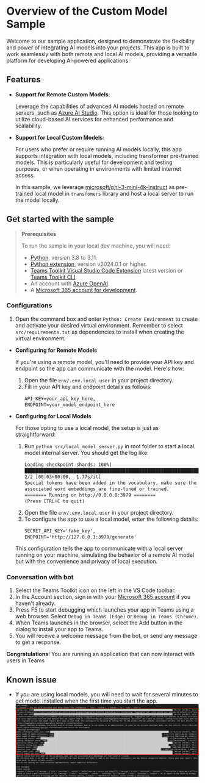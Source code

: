 # Overview of the Custom Model Sample

Welcome to our sample application, designed to demonstrate the flexibility and power of integrating AI models into your projects. This app is built to work seamlessly with both remote and local AI models, providing a versatile platform for developing AI-powered applications.

## Features

- **Support for Remote Custom Models**: 

    Leverage the capabilities of advanced AI models hosted on remote servers, such as [Azure AI Studio](https://ai.azure.com/). This option is ideal for those looking to utilize cloud-based AI services for enhanced performance and scalability.
- **Support for Local Custom Models**: 

    For users who prefer or require running AI models locally, this app supports integration with local models, including transformer pre-trained models. This is particularly useful for development and testing purposes, or when operating in environments with limited internet access.
    
    In this sample, we leverage [microsoft/phi-3-mini-4k-instruct](https://huggingface.co/microsoft/Phi-3-mini-4k-instruct) as pre-trained local model in `transfomers` library and host a local server to run the model locally.


## Get started with the sample

> **Prerequisites**
>
> To run the sample in your local dev machine, you will need:
>
> - [Python](https://www.python.org/), version 3.8 to 3.11.
> - [Python extension](https://code.visualstudio.com/docs/languages/python), version v2024.0.1 or higher.
> - [Teams Toolkit Visual Studio Code Extension](https://aka.ms/teams-toolkit) latest version or [Teams Toolkit CLI](https://aka.ms/teams-toolkit-cli).
> - An account with [Azure OpenAI](https://aka.ms/oai/access).
> - A [Microsoft 365 account for development](https://docs.microsoft.com/microsoftteams/platform/toolkit/accounts).

### Configurations
1. Open the command box and enter `Python: Create Environment` to create and activate your desired virtual environment. Remember to select `src/requirements.txt` as dependencies to install when creating the virtual environment.

* **Configuring for Remote Models**

    If you're using a remote model, you'll need to provide your API key and endpoint so the app can communicate with the model. Here's how:

    1. Open the file `env/.env.local.user` in your project directory.
    2. Fill in your API key and endpoint details as follows:
        ```
        API_KEY=your_api_key_here,
        ENDPOINT=your_model_endpoint_here
        ```
* **Configuring for Local Models**

    For those opting to use a local model, the setup is just as straightforward:

    1. Run `python src/local_model_server.py` in root folder to start a local model internal server. You should get the log like:
        ```
        Loading checkpoint shards: 100%|██████████████████████████████████████████████████████████████████████████████████| 2/2 [00:03<00:00,  1.77s/it]
        Special tokens have been added in the vocabulary, make sure the associated word embeddings are fine-tuned or trained.
        ======== Running on http://0.0.0.0:3979 ========
        (Press CTRL+C to quit)
        ```
    2. Open the file `env/.env.local.user` in your project directory.
    3. To configure the app to use a local model, enter the following details:
        ```
        SECRET_API_KEY='fake_key',
        ENDPOINT='http://127.0.0.1:3979/generate'
        ```
    This configuration tells the app to communicate with a local server running on your machine, simulating the behavior of a remote AI model but with the convenience and privacy of local execution.

### Conversation with bot
1. Select the Teams Toolkit icon on the left in the VS Code toolbar.
1. In the Account section, sign in with your [Microsoft 365 account](https://docs.microsoft.com/microsoftteams/platform/toolkit/accounts) if you haven't already.
1. Press F5 to start debugging which launches your app in Teams using a web browser. Select `Debug in Teams (Edge)` or `Debug in Teams (Chrome)`.
1. When Teams launches in the browser, select the Add button in the dialog to install your app to Teams.
1. You will receive a welcome message from the bot, or send any message to get a response.

**Congratulations**! You are running an application that can now interact with users in Teams

## Known issue
- If you are using local models, you will need to wait for several minutes to get model installed when the first time you start the app.
    ![alt text](image.png)